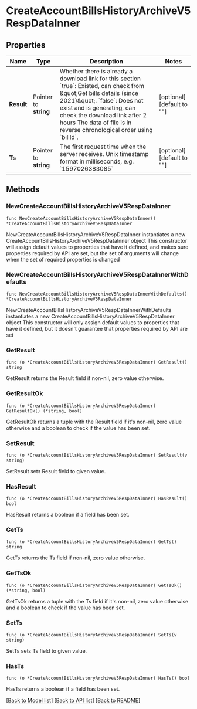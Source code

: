 # CreateAccountBillsHistoryArchiveV5RespDataInner

## Properties

Name | Type | Description | Notes
------------ | ------------- | ------------- | -------------
**Result** | Pointer to **string** | Whether there is already a download link for this section   &#x60;true&#x60;: Existed, can check from \&quot;Get bills details (since 2021)\&quot;.   &#x60;false&#x60;: Does not exist and is generating, can check the download link after 2 hours   The data of file is in reverse chronological order using &#x60;billId&#x60;. | [optional] [default to ""]
**Ts** | Pointer to **string** | The first request time when the server receives. Unix timestamp format in milliseconds, e.g. &#x60;1597026383085&#x60; | [optional] [default to ""]

## Methods

### NewCreateAccountBillsHistoryArchiveV5RespDataInner

`func NewCreateAccountBillsHistoryArchiveV5RespDataInner() *CreateAccountBillsHistoryArchiveV5RespDataInner`

NewCreateAccountBillsHistoryArchiveV5RespDataInner instantiates a new CreateAccountBillsHistoryArchiveV5RespDataInner object
This constructor will assign default values to properties that have it defined,
and makes sure properties required by API are set, but the set of arguments
will change when the set of required properties is changed

### NewCreateAccountBillsHistoryArchiveV5RespDataInnerWithDefaults

`func NewCreateAccountBillsHistoryArchiveV5RespDataInnerWithDefaults() *CreateAccountBillsHistoryArchiveV5RespDataInner`

NewCreateAccountBillsHistoryArchiveV5RespDataInnerWithDefaults instantiates a new CreateAccountBillsHistoryArchiveV5RespDataInner object
This constructor will only assign default values to properties that have it defined,
but it doesn't guarantee that properties required by API are set

### GetResult

`func (o *CreateAccountBillsHistoryArchiveV5RespDataInner) GetResult() string`

GetResult returns the Result field if non-nil, zero value otherwise.

### GetResultOk

`func (o *CreateAccountBillsHistoryArchiveV5RespDataInner) GetResultOk() (*string, bool)`

GetResultOk returns a tuple with the Result field if it's non-nil, zero value otherwise
and a boolean to check if the value has been set.

### SetResult

`func (o *CreateAccountBillsHistoryArchiveV5RespDataInner) SetResult(v string)`

SetResult sets Result field to given value.

### HasResult

`func (o *CreateAccountBillsHistoryArchiveV5RespDataInner) HasResult() bool`

HasResult returns a boolean if a field has been set.

### GetTs

`func (o *CreateAccountBillsHistoryArchiveV5RespDataInner) GetTs() string`

GetTs returns the Ts field if non-nil, zero value otherwise.

### GetTsOk

`func (o *CreateAccountBillsHistoryArchiveV5RespDataInner) GetTsOk() (*string, bool)`

GetTsOk returns a tuple with the Ts field if it's non-nil, zero value otherwise
and a boolean to check if the value has been set.

### SetTs

`func (o *CreateAccountBillsHistoryArchiveV5RespDataInner) SetTs(v string)`

SetTs sets Ts field to given value.

### HasTs

`func (o *CreateAccountBillsHistoryArchiveV5RespDataInner) HasTs() bool`

HasTs returns a boolean if a field has been set.


[[Back to Model list]](../README.md#documentation-for-models) [[Back to API list]](../README.md#documentation-for-api-endpoints) [[Back to README]](../README.md)


